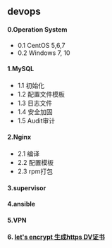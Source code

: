 ## devops
#### 0.Operation System
   - 0.1 CentOS 5,6,7
   - 0.2 Windows 7, 10
   
#### 1.MySQL
   - 1.1 初始化
   - 1.2 配置文件模板
   - 1.3 日志文件
   - 1.4 安全加固
   - 1.5 Audit审计
#### 2.Nginx
   - 2.1 编译
   - 2.2 配置模板
   - 2.3 rpm打包
#### 3.supervisor
#### 4.ansible
#### 5.VPN
#### 6. [let's encrypt 生成https DV证书](https://github.com/chromiumer/devops/blob/master/reference/letsencrypt.md) 
